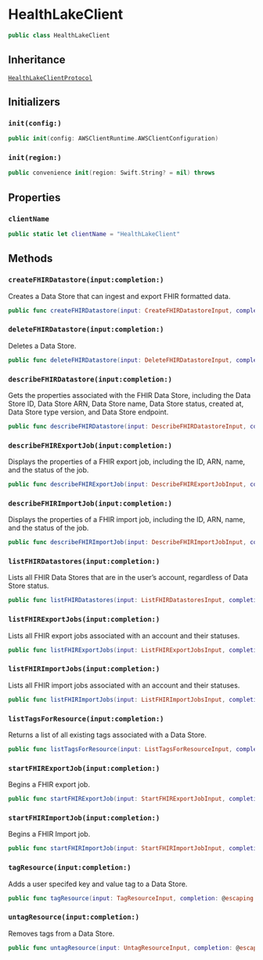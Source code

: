 # HealthLakeClient

``` swift
public class HealthLakeClient 
```

## Inheritance

[`HealthLakeClientProtocol`](/aws-sdk-swift/reference/0.x/AWSHealthLake/HealthLakeClientProtocol)

## Initializers

### `init(config:)`

``` swift
public init(config: AWSClientRuntime.AWSClientConfiguration) 
```

### `init(region:)`

``` swift
public convenience init(region: Swift.String? = nil) throws 
```

## Properties

### `clientName`

``` swift
public static let clientName = "HealthLakeClient"
```

## Methods

### `createFHIRDatastore(input:completion:)`

Creates a Data Store that can ingest and export FHIR formatted data.

``` swift
public func createFHIRDatastore(input: CreateFHIRDatastoreInput, completion: @escaping (ClientRuntime.SdkResult<CreateFHIRDatastoreOutputResponse, CreateFHIRDatastoreOutputError>) -> Void)
```

### `deleteFHIRDatastore(input:completion:)`

Deletes a Data Store.

``` swift
public func deleteFHIRDatastore(input: DeleteFHIRDatastoreInput, completion: @escaping (ClientRuntime.SdkResult<DeleteFHIRDatastoreOutputResponse, DeleteFHIRDatastoreOutputError>) -> Void)
```

### `describeFHIRDatastore(input:completion:)`

Gets the properties associated with the FHIR Data Store, including the Data Store ID, Data Store ARN, Data Store name, Data Store status, created at, Data Store type version, and Data Store endpoint.

``` swift
public func describeFHIRDatastore(input: DescribeFHIRDatastoreInput, completion: @escaping (ClientRuntime.SdkResult<DescribeFHIRDatastoreOutputResponse, DescribeFHIRDatastoreOutputError>) -> Void)
```

### `describeFHIRExportJob(input:completion:)`

Displays the properties of a FHIR export job, including the ID, ARN, name, and the status of the job.

``` swift
public func describeFHIRExportJob(input: DescribeFHIRExportJobInput, completion: @escaping (ClientRuntime.SdkResult<DescribeFHIRExportJobOutputResponse, DescribeFHIRExportJobOutputError>) -> Void)
```

### `describeFHIRImportJob(input:completion:)`

Displays the properties of a FHIR import job, including the ID, ARN, name, and the status of the job.

``` swift
public func describeFHIRImportJob(input: DescribeFHIRImportJobInput, completion: @escaping (ClientRuntime.SdkResult<DescribeFHIRImportJobOutputResponse, DescribeFHIRImportJobOutputError>) -> Void)
```

### `listFHIRDatastores(input:completion:)`

Lists all FHIR Data Stores that are in the user’s account, regardless of Data Store status.

``` swift
public func listFHIRDatastores(input: ListFHIRDatastoresInput, completion: @escaping (ClientRuntime.SdkResult<ListFHIRDatastoresOutputResponse, ListFHIRDatastoresOutputError>) -> Void)
```

### `listFHIRExportJobs(input:completion:)`

Lists all FHIR export jobs associated with an account and their statuses.

``` swift
public func listFHIRExportJobs(input: ListFHIRExportJobsInput, completion: @escaping (ClientRuntime.SdkResult<ListFHIRExportJobsOutputResponse, ListFHIRExportJobsOutputError>) -> Void)
```

### `listFHIRImportJobs(input:completion:)`

Lists all FHIR import jobs associated with an account and their statuses.

``` swift
public func listFHIRImportJobs(input: ListFHIRImportJobsInput, completion: @escaping (ClientRuntime.SdkResult<ListFHIRImportJobsOutputResponse, ListFHIRImportJobsOutputError>) -> Void)
```

### `listTagsForResource(input:completion:)`

Returns a list of all existing tags associated with a Data Store.

``` swift
public func listTagsForResource(input: ListTagsForResourceInput, completion: @escaping (ClientRuntime.SdkResult<ListTagsForResourceOutputResponse, ListTagsForResourceOutputError>) -> Void)
```

### `startFHIRExportJob(input:completion:)`

Begins a FHIR export job.

``` swift
public func startFHIRExportJob(input: StartFHIRExportJobInput, completion: @escaping (ClientRuntime.SdkResult<StartFHIRExportJobOutputResponse, StartFHIRExportJobOutputError>) -> Void)
```

### `startFHIRImportJob(input:completion:)`

Begins a FHIR Import job.

``` swift
public func startFHIRImportJob(input: StartFHIRImportJobInput, completion: @escaping (ClientRuntime.SdkResult<StartFHIRImportJobOutputResponse, StartFHIRImportJobOutputError>) -> Void)
```

### `tagResource(input:completion:)`

Adds a user specifed key and value tag to a Data Store.

``` swift
public func tagResource(input: TagResourceInput, completion: @escaping (ClientRuntime.SdkResult<TagResourceOutputResponse, TagResourceOutputError>) -> Void)
```

### `untagResource(input:completion:)`

Removes tags from a Data Store.

``` swift
public func untagResource(input: UntagResourceInput, completion: @escaping (ClientRuntime.SdkResult<UntagResourceOutputResponse, UntagResourceOutputError>) -> Void)
```
